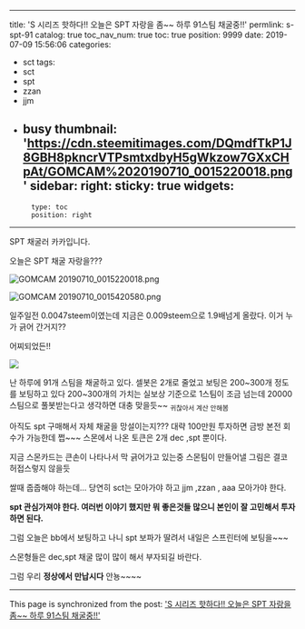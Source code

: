
---
title: 'S 시리즈 핫하다!! 오늘은 SPT 자랑을 좀~~ 하루 91스팀 채굴중!!'
permlink: s-spt-91
catalog: true
toc_nav_num: true
toc: true
position: 9999
date: 2019-07-09 15:56:06
categories:
- sct
tags:
- sct
- spt
- zzan
- jjm
- busy
thumbnail: 'https://cdn.steemitimages.com/DQmdfTkP1J8GBH8pkncrVTPsmtxdbyH5gWkzow7GXxCHpAt/GOMCAM%2020190710_0015220018.png'
sidebar:
    right:
        sticky: true
widgets:
    -
        type: toc
        position: right
---


SPT 채굴러 카카입니다.

오늘은 SPT 채굴 자랑을??? 

![GOMCAM 20190710_0015220018.png](https://cdn.steemitimages.com/DQmdfTkP1J8GBH8pkncrVTPsmtxdbyH5gWkzow7GXxCHpAt/GOMCAM%2020190710_0015220018.png)

![GOMCAM 20190710_0015420580.png](https://cdn.steemitimages.com/DQmeuv4czf3H7vuK9WN1tGoY39yPsPsNJz3y3Ge9tQhbdCV/GOMCAM%2020190710_0015420580.png)

일주일전 0.0047steem이였는데  지금은 0.009steem으로
1.9배넘게 올랐다.  이거 누가 긁어 간거지??

어찌되었든!!

![](https://cdn.steemitimages.com/DQmcpQjDqmDfGNtnjGrmqLM2cjvm3ho23YZPQE2raHd12Ck/image.png)

난 하루에 91개 스팀을 채굴하고 있다.
셀봇은 2개로 줄었고 보팅은 200~300개 정도를 보팅하고 있다
200~300개의 가치는 실보상 기준으로 1스팀이 조금 넘는데
20000 스팀으로 풀봇받는다고 생각하면 대충 맞을듯~~
<sub>귀찮아서 계산 안해봄</sub>

아직도 spt 구매해서 자체 채굴을 망설이는지???
대략 100만원 투자하면  금방 본전 회수가 가능한데
쩝~~~  스몬에서 나온 토큰은 2개 dec ,spt 뿐이다.

지금 스몬카드는 큰손이 나타나서 막 긁어가고 있는중
스몬팀이 만들어낼 그림은 결코 허접스렇지 않을듯

쌀때 줍줍해야 하는데... 
당연히 sct는 모아가야 하고 jjm ,zzan , aaa  모아가야 한다.

**spt  관심가져야 한다.
여러번 이야기 했지만 뭐 좋은것들 많으니
본인이 잘 고민해서 투자하면 된다.**

그럼 오늘은  bb에서 보팅하고 나니
spt 보파가 딸려서 내일은 스프린터에 보팅을~~~

스몬형들은 dec,spt 채굴 많이 많이 해서 부자되길 바란다.

그럼 우리 **정상에서 만납시다**  안뇽~~~~

- - -

This page is synchronized from the post: ['S 시리즈 핫하다!! 오늘은 SPT 자랑을 좀~~ 하루 91스팀 채굴중!!'](https://steemit.com/@kibumh/s-spt-91)
